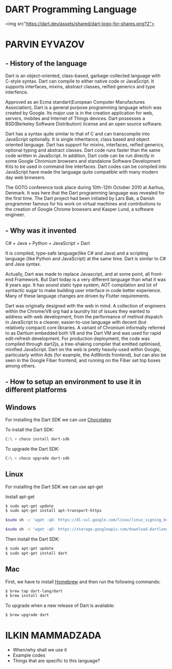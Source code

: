 # DART Programming Language

<img src"https://dart.dev/assets/shared/dart-logo-for-shares.png?2">

# PARVIN EYVAZOV
## - History of the language

Dart is an object-oriented, class-based, garbage-collected language with C-style syntax. Dart can compile to either native code or JavaScript. It supports interfaces, mixins, abstract classes, reified generics and type interfence.

Approved as an Ecma standart(European Computer Manufactures Association), Dart is a general purpose programming language which was created by Google. Its major use is in the creation application for web, servers, mobiles and Internet of Things devices. Dart possesses a BSD(Berkeley Software Distribution) license and an open source software.

Dart has a syntax quite similar to that of C and can transcompile into JavaScript optionally. It is single inheritance, class based and object oriented language. Dart has support for mixins, interfaces, reified generics, optional typing and abstract classes. Dart code runs faster than the same code written in JavaScript. In addition, Dart code can be run directly in some Google Chromium browsers and standalone Software Development Kits to be used in command line interfaces. Dart codes can be compiled into JavaScript have made the language quite compatible with many modern day web browsers.

The GOTO conference took place during 10th-12th  October 2010 at Aarhus, Denmark. It was here that the Dart programming language was revealed for the first time. The Dart project had been initiated by Lars Bak, a Danish programmer famous for his work on virtual machines and contributions to the creation of Google Chrome browsers and Kasper Lund, a software engineer. 


## - Why was it invented

C#  +  Java  +  Python  +  JavaScript  =  Dart

It is compiled, type-safe language(like C# and Java)  and a scripting language (like Python and JavaScript) at the same time. Dart is similar to C# and Java syntax.

Actually, Dart was made to replace Javascript, and at some point, all front-end Framework. But Dart today is a very different language than what it was 8 years ago. It has sound static type system, AOT compilation and lot of syntactic sugar to make building user interface in code better experience. Many of these language changes are driven by Flutter requirements. 

Dart was originally designed with the web in mind. A collection of engineers within the Chrome/V8 org had a laundry list of issues they wanted to address with web development, from the performance of method dispatch in JavaScript to a cleaner, easier-to-use language with decent (but relatively compact) core libraries. A variant of Chromium informally referred to as Dartium embedded both V8 and the Dart VM and was used for rapid edit-refresh development. For production deployment, the code was compiled through dart2js, a tree-shaking compiler that emitted optimised, minified JavaScript. Dart on the web is pretty heavily-used within Google, particularly within Ads (for example, the AdWords frontend), but can also be seen in the Google Fiber frontend, and running on the Fiber set top boxes among others.


## - How to setup an environment to use it in different platforms
## Windows
For installing the Dart SDK we can use [Chocolatey](https://chocolatey.org/)

To install the Dart SDK:
```bash
C:\ > choco install dart-sdk
```

To upgrade the Dart SDK:

```bash
C:\ > choco upgrade dart-sdk
```

## Linux

For installing the Dart SDK we can use apt-get

Install apt-get

```bash
$ sudo apt-get update
$ sudo apt-get install apt-transport-https

$sudo sh -c 'wget -qO- https://dl-ssl.google.com/linux/linux_signing_key.pub | apt-key add -'

$sudo sh -c 'wget -qO- https://storage.googleapis.com/download.dartlang.org/linux/debian/dart_stable.list > /etc/apt/sources.list.d/dart_stable.list'
```

Then install the Dart SDK:

```bash
$ sudo apt-get update 
$ sudo apt-get install dart
```

## Mac

First, we have to install [Homebrew](https://brew.sh/) and then run the following commands:

```bash
$ brew tap dart-lang/dart 
$ brew install dart
``` 

To upgrade when a new release of Dart is available:

```bash
$ brew upgrade dart
```






# ILKIN MAMMADZADA
- When/why shall we use it
- Example codes
- Things that are specific to this language?
